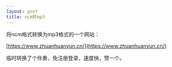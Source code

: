 ```yaml
---
layout: post
title: ncm转mp3
---
```


将ncm格式转换为mp3格式的一个网站：

[https://www.zhuanhuanyun.cn/](https://www.zhuanhuanyun.cn/)

临时转换了个伴奏，免注册登录，速度快，赞一个。